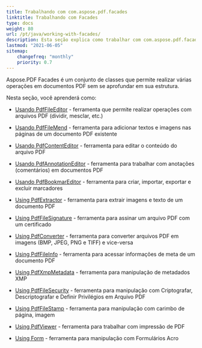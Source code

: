 ```yaml
---
title: Trabalhando com com.aspose.pdf.facades
linktitle: Trabalhando com Facades
type: docs
weight: 80
url: /pt/java/working-with-facades/
description: Esta seção explica como trabalhar com com.aspose.pdf.facades - um conjunto de ferramentas para operações populares com PDF.
lastmod: "2021-06-05"
sitemap:
    changefreq: "monthly"
    priority: 0.7
---
```


Aspose.PDF Facades é um conjunto de classes que permite realizar várias operações em documentos PDF sem se aprofundar em sua estrutura.

Nesta seção, você aprenderá como:

- [Usando PdfFileEditor](/pdf/pt/java/pdffileeditor-class/) - ferramenta que permite realizar operações com arquivos PDF (dividir, mesclar, etc.)
- [Usando PdfFileMend](/pdf/pt/java/pdffilemend-class/) - ferramenta para adicionar textos e imagens nas páginas de um documento PDF existente
- [Usando PdfContentEditor](/pdf/pt/java/pdfcontenteditor-class/) - ferramenta para editar o conteúdo do arquivo PDF
- [Usando PdfAnnotationEditor](/pdf/pt/java/pdfannotationeditor-class/) - ferramenta para trabalhar com anotações (comentários) em documentos PDF

- [Usando PdfBookmarEditor](/pdf/pt/java/working-with-bookmarks-facades/) - ferramenta para criar, importar, exportar e excluir marcadores
- [Using PdfExtractor](/pdf/pt/java/pdfextractor-class/) - ferramenta para extrair imagens e texto de um documento PDF
- [Using PdfFileSignature](/pdf/pt/java/pdffilesignature-class/) - ferramenta para assinar um arquivo PDF com um certificado
- [Using PdfConverter](/pdf/pt/java/pdfconverter-class/) - ferramenta para converter arquivos PDF em imagens (BMP, JPEG, PNG e TIFF) e vice-versa
- [Using PdfFileInfo](/pdf/pt/java/pdffileinfo-class/) - ferramenta para acessar informações de meta de um documento PDF
- [Using PdfXmpMetadata](/pdf/pt/java/pdfxmpmetadata-class/) - ferramenta para manipulação de metadados XMP
- [Using PdfFileSecurity](/pdf/pt/java/pdffilesecurity-class/) - ferramenta para manipulação com Criptografar, Descriptografar e Definir Privilégios em Arquivo PDF
- [Using PdfFileStamp](/pdf/pt/java/pdffilestamp-class/) - ferramenta para manipulação com carimbo de página, imagem
- [Using PdfViewer](/pdf/pt/java/pdfviewer-class/) - ferramenta para trabalhar com impressão de PDF
- [Using Form](/pdf/pt/java/form-class/) - ferramenta para manipulação com Formulários Acro